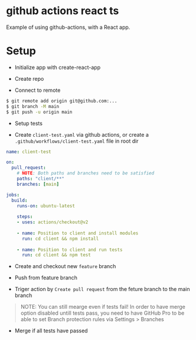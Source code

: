 # github actions react ts

Example of using github-actions, with a React app.

# Setup

- Initialize app with create-react-app

- Create repo

- Connect to remote
```bash
$ git remote add origin git@github.com:...
$ git branch -M main
$ git push -u origin main
```

- Setup tests

- Create `client-test.yaml` via github actions, or create a `.github/workflows/client-test.yaml` file in root dir
```yml
name: client-test

on:
  pull_request:
    # NOTE: Both paths and branches need to be satisfied
    paths: "client/**"
    branches: [main]

jobs:
  build:
    runs-on: ubuntu-latest
    
    steps:
    - uses: actions/checkout@v2
    
    - name: Position to client and install modules
      run: cd client && npm install
    
    - name: Position to client and run tests
      run: cd client && npm test

```

- Create and checkout new `feature` branch

- Push from feature branch

- Triger action by `Create pull request` from the feture branch to the main branch

> NOTE: You can still mearge even if tests fail! In order to have merge option disabled untill tests pass, you need to have GitHub Pro to be able to set Branch protection rules via Settings > Branches

- Merge if all tests have passed
